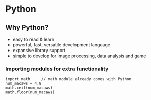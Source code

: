 # Python

## Why Python?
  - easy to read & learn
  - powerful, fast, versatile development language
  - expansive library support
  - simple to develop for image processing, data analysis and game

### Importing modules for extra functionality
```
import math     // math module already comes with Python
num_macaws = 4.8
math.ceil(num_macaws)
math.floor(num_macaws)
```
